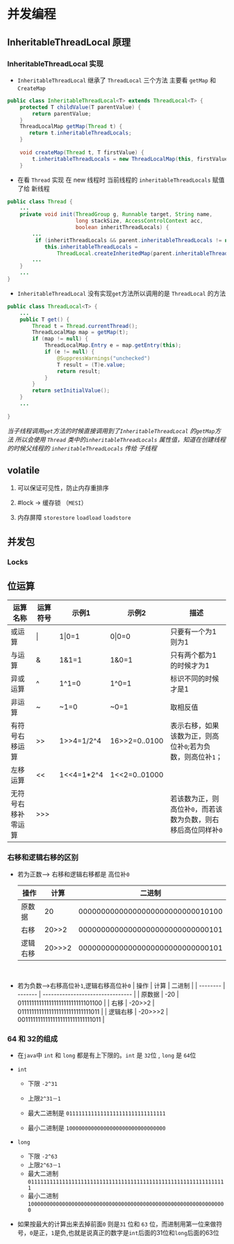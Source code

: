 # 并发编程

## InheritableThreadLocal 原理

### InheritableThreadLocal 实现

* `InheritableThreadLocal`  继承了 `ThreadLocal` 三个方法 主要看 `getMap` 和 `CreateMap`

```java
public class InheritableThreadLocal<T> extends ThreadLocal<T> {
    protected T childValue(T parentValue) {
        return parentValue;
    }
    ThreadLocalMap getMap(Thread t) {
       return t.inheritableThreadLocals;
    }
 
    void createMap(Thread t, T firstValue) {
        t.inheritableThreadLocals = new ThreadLocalMap(this, firstValue);
    }
```

* 在看 `Thread` 实现 在 new 线程时 当前线程的 `inheritableThreadLocals` 赋值了给 新线程

```java
public class Thread {
    ...
    private void init(ThreadGroup g, Runnable target, String name,
                      long stackSize, AccessControlContext acc,
                      boolean inheritThreadLocals) {
        ...
         if (inheritThreadLocals && parent.inheritableThreadLocals != null)
            this.inheritableThreadLocals =
                ThreadLocal.createInheritedMap(parent.inheritableThreadLocals);
        ...
    }
    ...
}
```

* `InheritableThreadLocal` 没有实现`get`方法所以调用的是 `ThreadLocal` 的方法

```java
public class ThreadLocal<T> {
    ...
    public T get() {
        Thread t = Thread.currentThread();
        ThreadLocalMap map = getMap(t);
        if (map != null) {
            ThreadLocalMap.Entry e = map.getEntry(this);
            if (e != null) {
                @SuppressWarnings("unchecked")
                T result = (T)e.value;
                return result;
            }
        }
        return setInitialValue();
    }
    ...
    
}
```

*当子线程调用`get`方法的时候直接调用到了`InheritableThreadLocal` 的`getMap`方法 所以会使用 `Thread` 类中的`inheritableThreadLocals` 属性值，知道在创建线程的时候父线程的 `inheritableThreadLocals` 传给 子线程*





## volatile

1. 可以保证可见性，防止内存重排序

2. #lock -> 缓存锁 （`MESI`）

3. 内存屏障 `storestore` `loadload` `loadstore`
## 并发包

### Locks

## 位运算

| 运算名称 | 运算符号 | 示例1  | 示例2  | 描述               |
| --------|-------- | ------ | ------ | ------------------ |
| 或运算   | \| | 1\|0=1 | 0\|0=0 | 只要有一个为1则为1 |
| 与运算   | & | 1&1=1 | 1&0=1 | 只有两个都为1的时候才为1 |
| 异或运算 | ^ | 1^1=0 | 1^0=1 | 标识不同的时候才是1 |
| 非运算 | ~ | ~1=0 | ~0=1 | 取相反值 |
| 有符号右移运算 | >> | 1>>4=1/2^4 | 16>>2=0..0100 | 表示右移，如果该数为正，则高位补`0`;若为负数，则高位补`1`； |
| 左移运算 | << | 1<<4=1*2^4 | 1<<2=0..01000 |  |
| 无符号右移补零运算 | >>> |  |  | 若该数为正，则高位补`0`，而若该数为负数，则右移后高位同样补`0` |



### 右移和逻辑右移的区别

* 若为正数--> 右移和逻辑右移都是 高位补`0`

  | 操作     | 计算   | 二进制                           |
  | -------- | ------ | -------------------------------- |
  | 原数据   | 20     | 00000000000000000000000000010100 |
  | 右移     | 20>>2  | 00000000000000000000000000000101 |
  | 逻辑右移 | 20>>>2 | 00000000000000000000000000000101 |

​      

* 若为负数-->右移高位补`1`,逻辑右移高位补`0`
    | 操作     | 计算    | 二进制                           |
    | -------- | ------- | -------------------------------- |
    | 原数据   | -20     | 01111111111111111111111111101100 |
    | 右移     | -20>>2  | 01111111111111111111111111111011 |
    | 逻辑右移 | -20>>>2 | 00111111111111111111111111111011 |

### 64 和 32的组成

* 在`java`中 `int` 和 `long` 都是有上下限的。`int` 是 `32`位 , `long` 是 `64`位 
* `int` 

  * 下限 `-2^31`
  * 上限`2^31－1`

  * 最大二进制是 `01111111111111111111111111111111`
  * 最小二进制是 `10000000000000000000000000000000`
* `long`
  * 下限 `-2^63`
  * 上限`2^63－1`
  * 最大二进制 `0111111111111111111111111111111111111111111111111111111111111111`
  * 最小二进制`1000000000000000000000000000000000000000000000000000000000000000`
* 如果按最大的计算出来去掉前面`0` 则是`31` 位和 `63` 位，而进制用第一位来做符号，`0`是正，`1`是负,也就是说真正的数字是`int`后面的31位和`long`后面的63位



